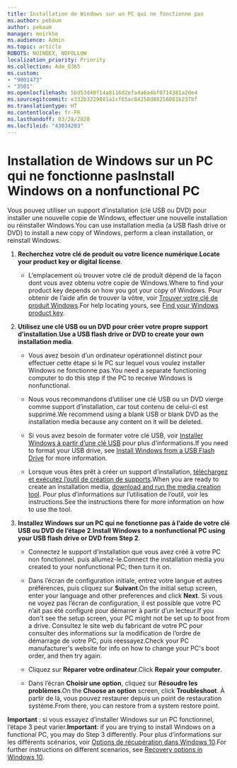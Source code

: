 ```yaml
---
title: Installation de Windows sur un PC qui ne fonctionne pas
ms.author: pebaum
author: pebaum
manager: mnirkhe
ms.audience: Admin
ms.topic: article
ROBOTS: NOINDEX, NOFOLLOW
localization_priority: Priority
ms.collection: Adm_O365
ms.custom:
- "9001473"
- "3501"
ms.openlocfilehash: 5bd53d40f14a8116d2efa4a6a4bf0714381a2de4
ms.sourcegitcommit: e332b3229881a1cf65ac84250d88256081b237bf
ms.translationtype: HT
ms.contentlocale: fr-FR
ms.lasthandoff: 03/28/2020
ms.locfileid: "43034203"
---
```

# <a name="install-windows-on-a-nonfunctional-pc"></a><span data-ttu-id="aafc2-102">Installation de Windows sur un PC qui ne fonctionne pas</span><span class="sxs-lookup"><span data-stu-id="aafc2-102">Install Windows on a nonfunctional PC</span></span>

<span data-ttu-id="aafc2-103">Vous pouvez utiliser un support d’installation (clé USB ou DVD) pour installer une nouvelle copie de Windows, effectuer une nouvelle installation ou réinstaller Windows.</span><span class="sxs-lookup"><span data-stu-id="aafc2-103">You can use installation media (a USB flash drive or DVD) to install a new copy of Windows, perform a clean installation, or reinstall Windows.</span></span>

1. <span data-ttu-id="aafc2-104">**Recherchez votre clé de produit ou votre licence numérique**.</span><span class="sxs-lookup"><span data-stu-id="aafc2-104">**Locate your product key or digital license**.</span></span>

    - <span data-ttu-id="aafc2-105">L’emplacement où trouver votre clé de produit dépend de la façon dont vous avez obtenu votre copie de Windows.</span><span class="sxs-lookup"><span data-stu-id="aafc2-105">Where to find your product key depends on how you got your copy of Windows.</span></span> <span data-ttu-id="aafc2-106">Pour obtenir de l’aide afin de trouver la vôtre, voir [Trouver votre clé de produit Windows](https://support.microsoft.com/help/10749/windows-10-find-product-key).</span><span class="sxs-lookup"><span data-stu-id="aafc2-106">For help locating yours, see [Find your Windows product key](https://support.microsoft.com/help/10749/windows-10-find-product-key).</span></span> 

2. <span data-ttu-id="aafc2-107">**Utilisez une clé USB ou un DVD pour créer votre propre support d’installation**.</span><span class="sxs-lookup"><span data-stu-id="aafc2-107">**Use a USB flash drive or DVD to create your own installation media**.</span></span>

    - <span data-ttu-id="aafc2-108">Vous avez besoin d’un ordinateur opérationnel distinct pour effectuer cette étape si le PC sur lequel vous voulez installer Windows ne fonctionne pas.</span><span class="sxs-lookup"><span data-stu-id="aafc2-108">You need a separate functioning computer to do this step if the PC to receive Windows is nonfunctional.</span></span>

    - <span data-ttu-id="aafc2-109">Nous vous recommandons d’utiliser une clé USB ou un DVD vierge comme support d’installation, car tout contenu de celui-ci est supprimé.</span><span class="sxs-lookup"><span data-stu-id="aafc2-109">We recommend using a blank USB or blank DVD as the installation media because any content on it will be deleted.</span></span>

    - <span data-ttu-id="aafc2-110">Si vous avez besoin de formater votre clé USB, voir [Installer Windows à partir d’une clé USB](https://docs.microsoft.com/windows-hardware/manufacture/desktop/install-windows-from-a-usb-flash-drive) pour plus d’informations.</span><span class="sxs-lookup"><span data-stu-id="aafc2-110">If you need to format your USB drive, see [Install Windows from a USB Flash Drive](https://docs.microsoft.com/windows-hardware/manufacture/desktop/install-windows-from-a-usb-flash-drive) for more information.</span></span>

    - <span data-ttu-id="aafc2-111">Lorsque vous êtes prêt à créer un support d’installation, [téléchargez et exécutez l’outil de création de supports](https://www.microsoft.com/software-download/windows10).</span><span class="sxs-lookup"><span data-stu-id="aafc2-111">When you are ready to create an installation media, [download and run the media creation tool](https://www.microsoft.com/software-download/windows10).</span></span> <span data-ttu-id="aafc2-112">Pour plus d’informations sur l’utilisation de l’outil, voir les instructions.</span><span class="sxs-lookup"><span data-stu-id="aafc2-112">See the instructions there for more information on how to use the tool.</span></span>

3. <span data-ttu-id="aafc2-113">**Installez Windows sur un PC qui ne fonctionne pas à l’aide de votre clé USB ou DVD de l’étape 2**.</span><span class="sxs-lookup"><span data-stu-id="aafc2-113">**Install Windows to a nonfunctional PC using your USB flash drive or DVD from Step 2**.</span></span>

    - <span data-ttu-id="aafc2-114">Connectez le support d’installation que vous avez créé à votre PC non fonctionnel. puis allumez-le.</span><span class="sxs-lookup"><span data-stu-id="aafc2-114">Connect the installation media you created to your nonfunctional PC; then turn it on.</span></span>

    - <span data-ttu-id="aafc2-115">Dans l’écran de configuration initiale, entrez votre langue et autres préférences, puis cliquez sur **Suivant**.</span><span class="sxs-lookup"><span data-stu-id="aafc2-115">On the initial setup screen, enter your language and other preferences and click **Next**.</span></span> <span data-ttu-id="aafc2-116">Si vous ne voyez pas l’écran de configuration, il est possible que votre PC n’ait pas été configuré pour démarrer à partir d’un lecteur.</span><span class="sxs-lookup"><span data-stu-id="aafc2-116">If you don't see the setup screen, your PC might not be set up to boot from a drive.</span></span> <span data-ttu-id="aafc2-117">Consultez le site web du fabricant de votre PC pour consulter des informations sur la modification de l’ordre de démarrage de votre PC, puis réessayez.</span><span class="sxs-lookup"><span data-stu-id="aafc2-117">Check your PC manufacturer's website for info on how to change your PC's boot order, and then try again.</span></span>

    - <span data-ttu-id="aafc2-118">Cliquez sur **Réparer votre ordinateur**.</span><span class="sxs-lookup"><span data-stu-id="aafc2-118">Click **Repair your computer**.</span></span>

    - <span data-ttu-id="aafc2-119">Dans l’écran **Choisir une option**, cliquez sur **Résoudre les problèmes**.</span><span class="sxs-lookup"><span data-stu-id="aafc2-119">On the **Choose an option** screen, click **Troubleshoot**.</span></span> <span data-ttu-id="aafc2-120">À partir de là, vous pouvez restaurer depuis un point de restauration système.</span><span class="sxs-lookup"><span data-stu-id="aafc2-120">From there, you can restore from a system restore point.</span></span>

<span data-ttu-id="aafc2-121">**Important** : si vous essayez d’installer Windows sur un PC fonctionnel, l’étape 3 peut varier.</span><span class="sxs-lookup"><span data-stu-id="aafc2-121">**Important**: if you are trying to install Windows on a functional PC, you may do Step 3 differently.</span></span> <span data-ttu-id="aafc2-122">Pour plus d’informations sur les différents scénarios, voir [Options de récupération dans Windows 10](https://support.microsoft.com/help/12415/windows-10-recovery-options).</span><span class="sxs-lookup"><span data-stu-id="aafc2-122">For further instructions on different scenarios, see [Recovery options in Windows 10](https://support.microsoft.com/help/12415/windows-10-recovery-options).</span></span>

